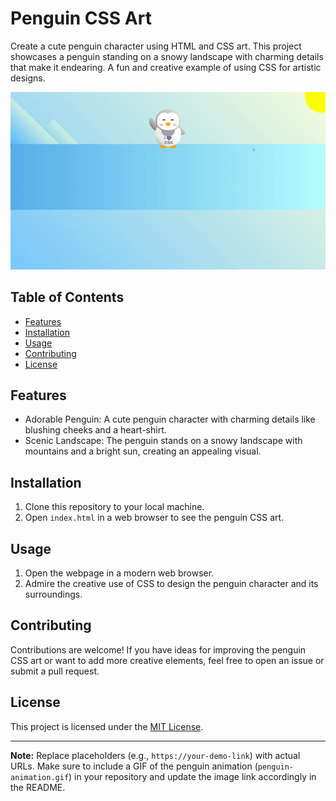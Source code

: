 # Penguin CSS Art

Create a cute penguin character using HTML and CSS art. This project showcases a penguin standing on a snowy landscape with charming details that make it endearing. A fun and creative example of using CSS for artistic designs.

![Penguin](ezgif.com-video-to-gif.gif)

## Table of Contents

- [Features](#features)
- [Installation](#installation)
- [Usage](#usage)
- [Contributing](#contributing)
- [License](#license)


## Features

- Adorable Penguin: A cute penguin character with charming details like blushing cheeks and a heart-shirt.
- Scenic Landscape: The penguin stands on a snowy landscape with mountains and a bright sun, creating an appealing visual.

## Installation

1. Clone this repository to your local machine.
2. Open `index.html` in a web browser to see the penguin CSS art.

## Usage

1. Open the webpage in a modern web browser.
2. Admire the creative use of CSS to design the penguin character and its surroundings.

## Contributing

Contributions are welcome! If you have ideas for improving the penguin CSS art or want to add more creative elements, feel free to open an issue or submit a pull request.

## License

This project is licensed under the [MIT License](LICENSE).

---

**Note:** Replace placeholders (e.g., `https://your-demo-link`) with actual URLs. Make sure to include a GIF of the penguin animation (`penguin-animation.gif`) in your repository and update the image link accordingly in the README.
